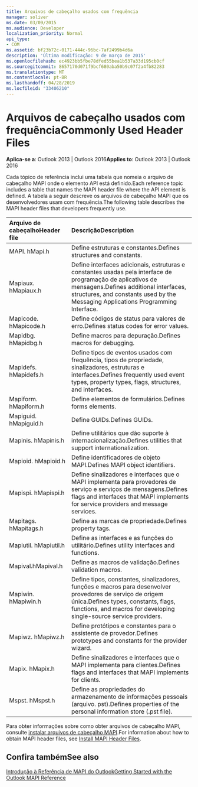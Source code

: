 ```yaml
---
title: Arquivos de cabeçalho usados com frequência
manager: soliver
ms.date: 03/09/2015
ms.audience: Developer
localization_priority: Normal
api_type:
- COM
ms.assetid: bf23b72c-0171-444c-96bc-7af2499b4d6a
description: 'Última modificação: 9 de março de 2015'
ms.openlocfilehash: ec4923bb5fbe78dfed55bea1b537a33d195cb0cf
ms.sourcegitcommit: 8657170d071f9bcf680aba50b9c07f2a4fb82283
ms.translationtype: MT
ms.contentlocale: pt-BR
ms.lasthandoff: 04/28/2019
ms.locfileid: "33406210"
---
```

# <a name="commonly-used-header-files"></a><span data-ttu-id="1a776-103">Arquivos de cabeçalho usados com frequência</span><span class="sxs-lookup"><span data-stu-id="1a776-103">Commonly Used Header Files</span></span>

  
  
<span data-ttu-id="1a776-104">**Aplica-se a**: Outlook 2013 | Outlook 2016</span><span class="sxs-lookup"><span data-stu-id="1a776-104">**Applies to**: Outlook 2013 | Outlook 2016</span></span> 
  
<span data-ttu-id="1a776-105">Cada tópico de referência inclui uma tabela que nomeia o arquivo de cabeçalho MAPI onde o elemento API está definido.</span><span class="sxs-lookup"><span data-stu-id="1a776-105">Each reference topic includes a table that names the MAPI header file where the API element is defined.</span></span> <span data-ttu-id="1a776-106">A tabela a seguir descreve os arquivos de cabeçalho MAPI que os desenvolvedores usam com frequência.</span><span class="sxs-lookup"><span data-stu-id="1a776-106">The following table describes the MAPI header files that developers frequently use.</span></span>
  
|<span data-ttu-id="1a776-107">**Arquivo de cabeçalho**</span><span class="sxs-lookup"><span data-stu-id="1a776-107">**Header file**</span></span>|<span data-ttu-id="1a776-108">**Descrição**</span><span class="sxs-lookup"><span data-stu-id="1a776-108">**Description**</span></span>|
|:-----|:-----|
|<span data-ttu-id="1a776-109">MAPI. h</span><span class="sxs-lookup"><span data-stu-id="1a776-109">Mapi.h</span></span>  <br/> |<span data-ttu-id="1a776-110">Define estruturas e constantes.</span><span class="sxs-lookup"><span data-stu-id="1a776-110">Defines structures and constants.</span></span>  <br/> |
|<span data-ttu-id="1a776-111">Mapiaux. h</span><span class="sxs-lookup"><span data-stu-id="1a776-111">Mapiaux.h</span></span>  <br/> |<span data-ttu-id="1a776-112">Define interfaces adicionais, estruturas e constantes usadas pela interface de programação de aplicativos de mensagens.</span><span class="sxs-lookup"><span data-stu-id="1a776-112">Defines additional interfaces, structures, and constants used by the Messaging Applications Programming Interface.</span></span>  <br/> |
|<span data-ttu-id="1a776-113">Mapicode. h</span><span class="sxs-lookup"><span data-stu-id="1a776-113">Mapicode.h</span></span>  <br/> |<span data-ttu-id="1a776-114">Define códigos de status para valores de erro.</span><span class="sxs-lookup"><span data-stu-id="1a776-114">Defines status codes for error values.</span></span>  <br/> |
|<span data-ttu-id="1a776-115">Mapidbg. h</span><span class="sxs-lookup"><span data-stu-id="1a776-115">Mapidbg.h</span></span>  <br/> |<span data-ttu-id="1a776-116">Define macros para depuração.</span><span class="sxs-lookup"><span data-stu-id="1a776-116">Defines macros for debugging.</span></span>  <br/> |
|<span data-ttu-id="1a776-117">Mapidefs. h</span><span class="sxs-lookup"><span data-stu-id="1a776-117">Mapidefs.h</span></span>  <br/> |<span data-ttu-id="1a776-118">Define tipos de eventos usados com frequência, tipos de propriedade, sinalizadores, estruturas e interfaces.</span><span class="sxs-lookup"><span data-stu-id="1a776-118">Defines frequently used event types, property types, flags, structures, and interfaces.</span></span>  <br/> |
|<span data-ttu-id="1a776-119">Mapiform. h</span><span class="sxs-lookup"><span data-stu-id="1a776-119">Mapiform.h</span></span>  <br/> |<span data-ttu-id="1a776-120">Define elementos de formulários.</span><span class="sxs-lookup"><span data-stu-id="1a776-120">Defines forms elements.</span></span>  <br/> |
|<span data-ttu-id="1a776-121">Mapiguid. h</span><span class="sxs-lookup"><span data-stu-id="1a776-121">Mapiguid.h</span></span>  <br/> |<span data-ttu-id="1a776-122">Define GUIDs.</span><span class="sxs-lookup"><span data-stu-id="1a776-122">Defines GUIDs.</span></span>  <br/> |
|<span data-ttu-id="1a776-123">Mapinis. h</span><span class="sxs-lookup"><span data-stu-id="1a776-123">Mapinis.h</span></span>  <br/> |<span data-ttu-id="1a776-124">Define utilitários que dão suporte à internacionalização.</span><span class="sxs-lookup"><span data-stu-id="1a776-124">Defines utilities that support internationalization.</span></span>  <br/> |
|<span data-ttu-id="1a776-125">Mapioid. h</span><span class="sxs-lookup"><span data-stu-id="1a776-125">Mapioid.h</span></span>  <br/> |<span data-ttu-id="1a776-126">Define identificadores de objeto MAPI.</span><span class="sxs-lookup"><span data-stu-id="1a776-126">Defines MAPI object identifiers.</span></span>  <br/> |
|<span data-ttu-id="1a776-127">Mapispi. h</span><span class="sxs-lookup"><span data-stu-id="1a776-127">Mapispi.h</span></span>  <br/> |<span data-ttu-id="1a776-128">Define sinalizadores e interfaces que o MAPI implementa para provedores de serviço e serviços de mensagens.</span><span class="sxs-lookup"><span data-stu-id="1a776-128">Defines flags and interfaces that MAPI implements for service providers and message services.</span></span>  <br/> |
|<span data-ttu-id="1a776-129">Mapitags. h</span><span class="sxs-lookup"><span data-stu-id="1a776-129">Mapitags.h</span></span>  <br/> |<span data-ttu-id="1a776-130">Define as marcas de propriedade.</span><span class="sxs-lookup"><span data-stu-id="1a776-130">Defines property tags.</span></span>  <br/> |
|<span data-ttu-id="1a776-131">Mapiutil. h</span><span class="sxs-lookup"><span data-stu-id="1a776-131">Mapiutil.h</span></span>  <br/> |<span data-ttu-id="1a776-132">Define as interfaces e as funções do utilitário.</span><span class="sxs-lookup"><span data-stu-id="1a776-132">Defines utility interfaces and functions.</span></span>  <br/> |
|<span data-ttu-id="1a776-133">Mapival.h</span><span class="sxs-lookup"><span data-stu-id="1a776-133">Mapival.h</span></span>  <br/> |<span data-ttu-id="1a776-134">Define as macros de validação.</span><span class="sxs-lookup"><span data-stu-id="1a776-134">Defines validation macros.</span></span>  <br/> |
|<span data-ttu-id="1a776-135">Mapiwin. h</span><span class="sxs-lookup"><span data-stu-id="1a776-135">Mapiwin.h</span></span>  <br/> |<span data-ttu-id="1a776-136">Define tipos, constantes, sinalizadores, funções e macros para desenvolver provedores de serviço de origem única.</span><span class="sxs-lookup"><span data-stu-id="1a776-136">Defines types, constants, flags, functions, and macros for developing single-source service providers.</span></span>  <br/> |
|<span data-ttu-id="1a776-137">Mapiwz. h</span><span class="sxs-lookup"><span data-stu-id="1a776-137">Mapiwz.h</span></span>  <br/> |<span data-ttu-id="1a776-138">Define protótipos e constantes para o assistente de provedor.</span><span class="sxs-lookup"><span data-stu-id="1a776-138">Defines prototypes and constants for the provider wizard.</span></span>  <br/> |
|<span data-ttu-id="1a776-139">Mapix. h</span><span class="sxs-lookup"><span data-stu-id="1a776-139">Mapix.h</span></span>  <br/> |<span data-ttu-id="1a776-140">Define sinalizadores e interfaces que o MAPI implementa para clientes.</span><span class="sxs-lookup"><span data-stu-id="1a776-140">Defines flags and interfaces that MAPI implements for clients.</span></span>  <br/> |
|<span data-ttu-id="1a776-141">Mspst. h</span><span class="sxs-lookup"><span data-stu-id="1a776-141">Mspst.h</span></span>  <br/> |<span data-ttu-id="1a776-142">Define as propriedades do armazenamento de informações pessoais (arquivo. pst).</span><span class="sxs-lookup"><span data-stu-id="1a776-142">Defines properties of the personal information store (.pst file).</span></span>  <br/> |
   
<span data-ttu-id="1a776-143">Para obter informações sobre como obter arquivos de cabeçalho MAPI, consulte [instalar arquivos de cabeçalho MAPI](how-to-install-mapi-header-files.md).</span><span class="sxs-lookup"><span data-stu-id="1a776-143">For information about how to obtain MAPI header files, see [Install MAPI Header Files](how-to-install-mapi-header-files.md).</span></span>
  
## <a name="see-also"></a><span data-ttu-id="1a776-144">Confira também</span><span class="sxs-lookup"><span data-stu-id="1a776-144">See also</span></span>



[<span data-ttu-id="1a776-145">Introdução à Referência de MAPI do Outlook</span><span class="sxs-lookup"><span data-stu-id="1a776-145">Getting Started with the Outlook MAPI Reference</span></span>](getting-started-with-the-outlook-mapi-reference.md)


